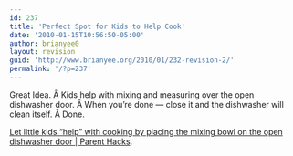 ```yaml
---
id: 237
title: 'Perfect Spot for Kids to Help Cook'
date: '2010-01-15T10:56:50-05:00'
author: brianyee0
layout: revision
guid: 'http://www.brianyee.org/2010/01/232-revision-2/'
permalink: '/?p=237'
---
```


Great Idea. Â Kids help with mixing and measuring over the open dishwasher door. Â When you’re done — close it and the dishwasher will clean itself. Â Done.

[Let little kids “help” with cooking by placing the mixing bowl on the open dishwasher door | Parent Hacks](http://www.parenthacks.com/2010/01/let-little-kids-help-with-cooking-by-placing-the-mixing-bowl-on-the-open-dishwasher-door.html?utm_source=feedburner&utm_medium=feed&utm_campaign=Feed%3A+parenthacks+%28Parent+Hacks%29).